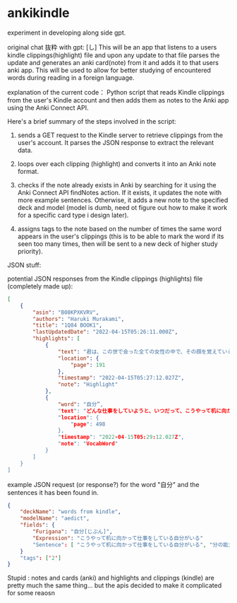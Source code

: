 # ankikindle
experiment in developing along side gpt. 

original chat 抜粋 with gpt:
[し]
This will be an app that listens to a users kindle clippings(highlight) file and upon any update to that file parses the update and generates an anki card(note) from it and adds it to that users anki app. This will be used to allow for better studying of encountered words during reading in a foreign language.

explanation of the current code：
Python script that reads Kindle clippings from the user's Kindle account and then adds them as notes to the Anki app using the Anki Connect API.

Here's a brief summary of the steps involved in the script:

1. sends a GET request to the Kindle server to retrieve clippings from the user's account. It parses the JSON response to extract the relevant data.

2. loops over each clipping (highlight) and converts it into an Anki note format.

3. checks if the note already exists in Anki by searching for it using the Anki Connect API findNotes action. If it exists, it updates the note with more example sentences. Otherwise, it adds a new note to the specified deck and model (model is dumb, need ot figure out how to make it work for a specific card type i design later).

4. assigns tags to the note based on the number of times the same word appears in the user's clippings (this is to be able to mark the word if its seen too many times, then will be sent to a new deck of higher study priority).


JSON stuff:

potential JSON responses from the Kindle clippings (highlights) file (completely made up):
```json
[
    {
        "asin": "B08KPXKVRV",
        "authors": "Haruki Murakami",
        "title": "1Q84 BOOK1",
        "lastUpdatedDate": "2022-04-15T05:26:11.000Z",
        "highlights": [
            {
                "text": "君は、この世で会った全ての女性の中で、その顔を覚えている女性は何人くらいいるだろうか。",
                "location": {
                    "page": 191
                },
                "timestamp": "2022-04-15T05:27:12.027Z",
                "note": "Highlight"
            },
            {
                "word": "自分”,
                "text": "どんな仕事をしていようと、いつだって、こうやって机に向かって仕事をしている自分がいる。",
                "location": {
                    "page": 498
                },
                "timestamp": "2022-04-15T05:29:12.027Z",
                "note": "VocabWord"
            }
        ]
    }
]
```

example JSON request (or response?) for the word "自分" and the sentences it has been found in.

```json
{
    "deckName": "words from kindle",
    "modelName": "aedict",
    "fields": {
        "Furigana": "自分[じぶん]",
        "Expression": "こうやって机に向かって仕事をしている自分がいる"
        "Sentence": [ "こうやって机に向かって仕事をしている自分がいる", "分の能力を信じて、夢に向かって努力しましょう"]
    }
    "tags": ['2']
}
```

Stupid : notes and cards (anki) and highlights and clippings (kindle) are pretty much the same thing... but the apis decided to make it complicated for some reaosn

